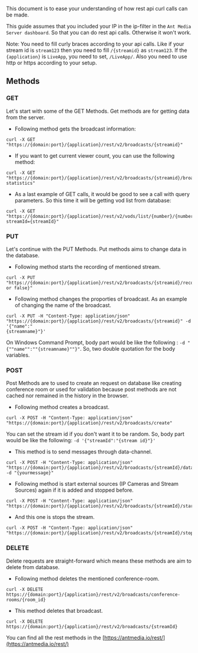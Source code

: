 This document is to ease your understanding of how rest api curl  calls can be made. 

This guide assumes that you included your IP in the ip-filter in the `Ant Media Server dashboard`. So that you can do rest api calls. Otherwise it won't work.

Note: You need to fill curly braces according to your api calls. Like if your stream id is `stream123` then you need to fill `/{streamid}` as `stream123`. If the `{application}` is `LiveApp`, you need to set, `/LiveApp/`. Also you need to use http or https according to your setup.


## Methods

### GET
Let's start with some of the GET Methods. Get methods are for getting data from the server.

* Following method gets the broadcast information:
```
curl -X GET "https://{domain:port}/{application}/rest/v2/broadcasts/{streamid}"
```

* If you want to get current viewer count, you can use the following method:
```
curl -X GET "https://{domain:port}/{application}/rest/v2/broadcasts/{streamid}/broadcast-statistics"
```
* As a last example of GET calls, it would be good to see a call with query parameters. So this time it will be getting vod list from database:
```
curl -X GET "https://{domain:port}/{application}/rest/v2/vods/list/{number}/{number}?streamId={streamId}"
```
### PUT
Let's continue with the PUT Methods. Put methods aims to change data in the database.
* Following method starts the recording of mentioned stream.
```
curl -X PUT "https://{domain:port}/{application}/rest/v2/broadcasts/{streamid}/recording/{true or false}"
```

* Following method changes the proporties of broadcast. As an example of changing the name of the broadcast.

```
curl -X PUT -H "Content-Type: application/json" "https://{domain:port}/{application}/rest/v2/broadcasts/{streamid}" -d '{"name":"
{streamname}"}'

```

On  Windows Command Prompt, body part would be like the following : `-d "{""name"":""{streamname}""}"`. So, two double quotation for the body variables.
### POST
Post Methods are to used to create an request on database like creating conference room or used for validation because post methods are not cached nor remained in the history in the browser.

* Following method creates a broadcast.
```
curl -X POST -H "Content-Type: application/json" "https://{domain:port}/{application}/rest/v2/broadcasts/create"
```
You can set the stream id if you don't want it to be random. So,  body part would be like the following: `-d '{"streamId":"{stream id}"}'`

* This method is to send messages through data-channel.
```
curl -X POST -H "Content-Type: application/json" "https://{domain:port}/{application}/rest/v2/broadcasts/{streamId}/data" -d "{yourmessage}"
```
* Following method is start external sources (IP Cameras and Stream Sources) again if it is added and stopped before.
```
curl -X POST -H "Content-Type: application/json" "https://{domain:port}/{application}/rest/v2/broadcasts/{streamId}/start"
```
* And this one is stops the stream.
```
curl -X POST -H "Content-Type: application/json" "https://{domain:port}/{application}/rest/v2/broadcasts/{streamId}/stop"
```
### DELETE
Delete requests are straight-forward which means these methods are aim to delete from database.

* Following method deletes the mentioned conference-room.
```
curl -X DELETE https://{domain:port}/{application}/rest/v2/broadcasts/conference-rooms/{room_id}
```
* This method deletes that broadcast.
```
curl -X DELETE https://{domain:port}/{application}/rest/v2/broadcasts/{streamId}
```

You can find all the rest methods in the [https://antmedia.io/rest/](https://antmedia.io/rest/)